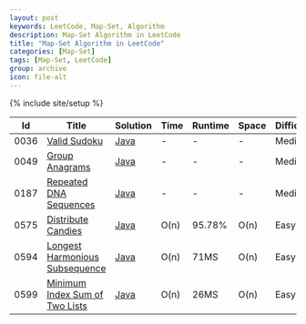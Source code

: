 ```yaml
---
layout: post
keywords: LeetCode, Map-Set, Algorithm
description: Map-Set Algorithm in LeetCode
title: "Map-Set Algorithm in LeetCode"
categories: [Map-Set]
tags: [Map-Set, LeetCode]
group: archive
icon: file-alt
---
```

{% include site/setup %}

|Id  | Title  | Solution   | Time | Runtime |  Space | Difficulty  | Catagory|
 ------------ | ------------ | ------------ | ------------ | ------------ | ------------ | ------------ | ------------
|0036|[Valid Sudoku](https://leetcode.com/problems/valid-sudoku)| [Java](https://e.srl/leetcode-36/)  |-|-|-|  Medium |Set|
|0049|[Group Anagrams](https://leetcode.com/problems/group-anagrams)| [Java](https://e.srl/leetcode-49/)  |-|-|-|  Medium |Map|
|0187|[Repeated DNA Sequences](https://leetcode.com/problems/repeated-dna-sequences/)| [Java](https://e.srl/leetcode-187/)  |-|-|-|  Medium |Map|
|0575|[Distribute Candies](https://leetcode.com/problems/distribute-candies)| [Java](https://e.srl/leetcode-575/)  | O(n) |95.78%| O(n)  |  Easy |Set|
|0594|[Longest Harmonious Subsequence](https://leetcode.com/problems/longest-harmonious-subsequence/)| [Java](https://e.srl/leetcode-594/)  | O(n) |71MS| O(n)  |  Easy |Map|
|0599|[Minimum Index Sum of Two Lists](https://leetcode.com/problems/minimum-index-sum-of-two-lists) | [Java](https://e.srl/leetcode-599/)  | O(n) |26MS| O(n)  |  Easy |Map|







